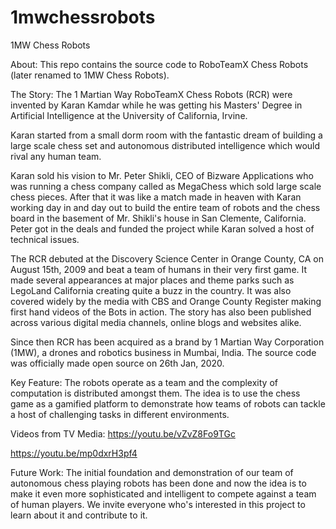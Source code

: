 # 1mwchessrobots
1MW Chess Robots

About:
This repo contains the source code to RoboTeamX Chess Robots (later renamed to 1MW Chess Robots).

The Story:
The 1 Martian Way RoboTeamX Chess Robots (RCR) were invented by Karan Kamdar while he was getting his Masters' Degree in Artificial Intelligence at the University of California, Irvine. 

Karan started from a small dorm room with the fantastic dream of building a large scale chess set and autonomous distributed intelligence which would rival any human team.

Karan sold his vision to Mr. Peter Shikli, CEO of Bizware Applications who was running a chess company called as MegaChess which sold large scale chess pieces. After that it was like a match made in heaven with Karan working day in and day out to build the entire team of robots and the chess board in the basement of Mr. Shikli's house in San Clemente, California. Peter got in the deals and funded the project while Karan solved a host of technical issues. 

The RCR debuted at the Discovery Science Center in Orange County, CA on August 15th, 2009 and beat a team of humans in their very first game. It made several appearances at major places and theme parks such as LegoLand California creating quite a buzz in the country. It was also covered widely by the media with CBS and Orange County Register making first hand videos of the Bots in action. The story has also been published across various digital media channels, online blogs and websites alike.

Since then RCR has been acquired as a brand by 1 Martian Way Corporation (1MW), a drones and robotics business in Mumbai, India. 
The source code was officially made open source on 26th Jan, 2020.

Key Feature:
The robots operate as a team and the complexity of computation is distributed amongst them. The idea is to use the chess game as a gamified platform to demonstrate how teams of robots can tackle a host of challenging tasks in different environments.

Videos from TV Media:
https://youtu.be/vZvZ8Fo9TGc

https://youtu.be/mp0dxrH3pf4

Future Work:
The initial foundation and demonstration of our team of autonomous chess playing robots has been done and now the idea is to make it even more sophisticated and intelligent to compete against a team of human players.
We invite everyone who's interested in this project to learn about it and contribute to it.
